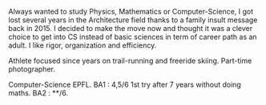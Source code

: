 Always wanted to study Physics, Mathematics or Computer-Science, I got lost several years in the Architecture field thanks to a family insult message back in 2015. I decided to make the move now and thought it was a clever choice to get into CS instead of basic sciences in term of career path as an adult. I like rigor, organization and efficiency.

Athlete focused since years on trail-running and freeride skiing. Part-time photographer.

Computer-Science EPFL.
BA1 : 4,5/6 1st try after 7 years without doing maths.
BA2 : **/6.
